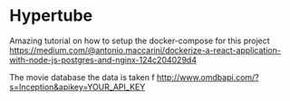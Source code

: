 # Hypertube


Amazing tutorial on how to setup the docker-compose for this project
https://medium.com/@antonio.maccarini/dockerize-a-react-application-with-node-js-postgres-and-nginx-124c204029d4

The movie database the data is taken f
http://www.omdbapi.com/?s=Inception&apikey=YOUR_API_KEY